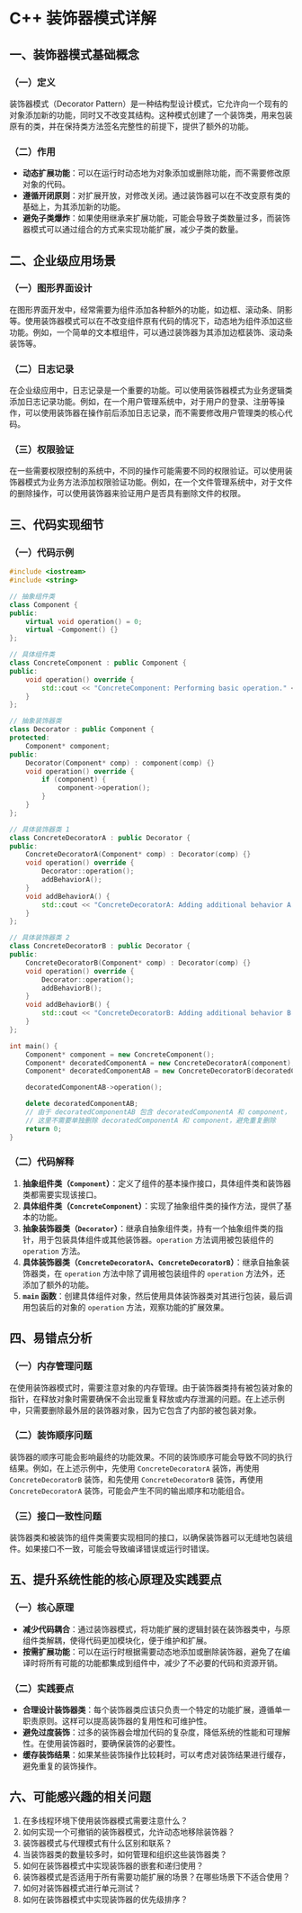 # C++ 装饰器模式详解

## 一、装饰器模式基础概念
### （一）定义
装饰器模式（Decorator Pattern）是一种结构型设计模式，它允许向一个现有的对象添加新的功能，同时又不改变其结构。这种模式创建了一个装饰类，用来包装原有的类，并在保持类方法签名完整性的前提下，提供了额外的功能。

### （二）作用
- **动态扩展功能**：可以在运行时动态地为对象添加或删除功能，而不需要修改原对象的代码。
- **遵循开闭原则**：对扩展开放，对修改关闭。通过装饰器可以在不改变原有类的基础上，为其添加新的功能。
- **避免子类爆炸**：如果使用继承来扩展功能，可能会导致子类数量过多，而装饰器模式可以通过组合的方式来实现功能扩展，减少子类的数量。

## 二、企业级应用场景
### （一）图形界面设计
在图形界面开发中，经常需要为组件添加各种额外的功能，如边框、滚动条、阴影等。使用装饰器模式可以在不改变组件原有代码的情况下，动态地为组件添加这些功能。例如，一个简单的文本框组件，可以通过装饰器为其添加边框装饰、滚动条装饰等。

### （二）日志记录
在企业级应用中，日志记录是一个重要的功能。可以使用装饰器模式为业务逻辑类添加日志记录功能。例如，在一个用户管理系统中，对于用户的登录、注册等操作，可以使用装饰器在操作前后添加日志记录，而不需要修改用户管理类的核心代码。

### （三）权限验证
在一些需要权限控制的系统中，不同的操作可能需要不同的权限验证。可以使用装饰器模式为业务方法添加权限验证功能。例如，在一个文件管理系统中，对于文件的删除操作，可以使用装饰器来验证用户是否具有删除文件的权限。

## 三、代码实现细节
### （一）代码示例
```cpp
#include <iostream>
#include <string>

// 抽象组件类
class Component {
public:
    virtual void operation() = 0;
    virtual ~Component() {}
};

// 具体组件类
class ConcreteComponent : public Component {
public:
    void operation() override {
        std::cout << "ConcreteComponent: Performing basic operation." << std::endl;
    }
};

// 抽象装饰器类
class Decorator : public Component {
protected:
    Component* component;
public:
    Decorator(Component* comp) : component(comp) {}
    void operation() override {
        if (component) {
            component->operation();
        }
    }
};

// 具体装饰器类 1
class ConcreteDecoratorA : public Decorator {
public:
    ConcreteDecoratorA(Component* comp) : Decorator(comp) {}
    void operation() override {
        Decorator::operation();
        addBehaviorA();
    }
    void addBehaviorA() {
        std::cout << "ConcreteDecoratorA: Adding additional behavior A." << std::endl;
    }
};

// 具体装饰器类 2
class ConcreteDecoratorB : public Decorator {
public:
    ConcreteDecoratorB(Component* comp) : Decorator(comp) {}
    void operation() override {
        Decorator::operation();
        addBehaviorB();
    }
    void addBehaviorB() {
        std::cout << "ConcreteDecoratorB: Adding additional behavior B." << std::endl;
    }
};

int main() {
    Component* component = new ConcreteComponent();
    Component* decoratedComponentA = new ConcreteDecoratorA(component);
    Component* decoratedComponentAB = new ConcreteDecoratorB(decoratedComponentA);

    decoratedComponentAB->operation();

    delete decoratedComponentAB;
    // 由于 decoratedComponentAB 包含 decoratedComponentA 和 component，
    // 这里不需要单独删除 decoratedComponentA 和 component，避免重复删除
    return 0;
}
```

### （二）代码解释
1. **抽象组件类（`Component`）**：定义了组件的基本操作接口，具体组件类和装饰器类都需要实现该接口。
2. **具体组件类（`ConcreteComponent`）**：实现了抽象组件类的操作方法，提供了基本的功能。
3. **抽象装饰器类（`Decorator`）**：继承自抽象组件类，持有一个抽象组件类的指针，用于包装具体组件或其他装饰器。`operation` 方法调用被包装组件的 `operation` 方法。
4. **具体装饰器类（`ConcreteDecoratorA`、`ConcreteDecoratorB`）**：继承自抽象装饰器类，在 `operation` 方法中除了调用被包装组件的 `operation` 方法外，还添加了额外的功能。
5. **`main` 函数**：创建具体组件对象，然后使用具体装饰器类对其进行包装，最后调用包装后的对象的 `operation` 方法，观察功能的扩展效果。

## 四、易错点分析
### （一）内存管理问题
在使用装饰器模式时，需要注意对象的内存管理。由于装饰器类持有被包装对象的指针，在释放对象时需要确保不会出现重复释放或内存泄漏的问题。在上述示例中，只需要删除最外层的装饰器对象，因为它包含了内部的被包装对象。

### （二）装饰顺序问题
装饰器的顺序可能会影响最终的功能效果。不同的装饰顺序可能会导致不同的执行结果。例如，在上述示例中，先使用 `ConcreteDecoratorA` 装饰，再使用 `ConcreteDecoratorB` 装饰，和先使用 `ConcreteDecoratorB` 装饰，再使用 `ConcreteDecoratorA` 装饰，可能会产生不同的输出顺序和功能组合。

### （三）接口一致性问题
装饰器类和被装饰的组件类需要实现相同的接口，以确保装饰器可以无缝地包装组件。如果接口不一致，可能会导致编译错误或运行时错误。

## 五、提升系统性能的核心原理及实践要点
### （一）核心原理
- **减少代码耦合**：通过装饰器模式，将功能扩展的逻辑封装在装饰器类中，与原组件类解耦，使得代码更加模块化，便于维护和扩展。
- **按需扩展功能**：可以在运行时根据需要动态地添加或删除装饰器，避免了在编译时将所有可能的功能都集成到组件中，减少了不必要的代码和资源开销。

### （二）实践要点
- **合理设计装饰器类**：每个装饰器类应该只负责一个特定的功能扩展，遵循单一职责原则。这样可以提高装饰器的复用性和可维护性。
- **避免过度装饰**：过多的装饰器会增加代码的复杂度，降低系统的性能和可理解性。在使用装饰器时，要确保装饰的必要性。
- **缓存装饰结果**：如果某些装饰操作比较耗时，可以考虑对装饰结果进行缓存，避免重复的装饰操作。

## 六、可能感兴趣的相关问题
1. 在多线程环境下使用装饰器模式需要注意什么？
2. 如何实现一个可撤销的装饰器模式，允许动态地移除装饰器？
3. 装饰器模式与代理模式有什么区别和联系？
4. 当装饰器类的数量较多时，如何管理和组织这些装饰器类？
5. 如何在装饰器模式中实现装饰器的嵌套和递归使用？
6. 装饰器模式是否适用于所有需要功能扩展的场景？在哪些场景下不适合使用？
7. 如何对装饰器模式进行单元测试？
8. 如何在装饰器模式中实现装饰器的优先级排序？ 